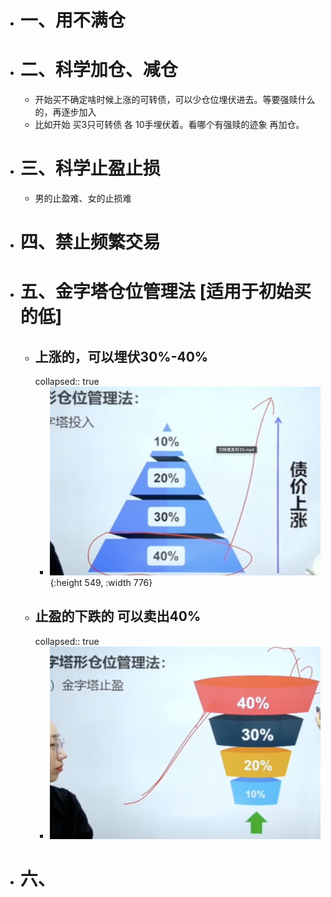 - # 一、用不满仓
- # 二、科学加仓、减仓
	- 开始买不确定啥时候上涨的可转债，可以少仓位埋伏进去。等要强赎什么的，再逐步加入
	- 比如开始 买3只可转债   各 10手埋伏着。看哪个有强赎的迹象 再加仓。
- # 三、科学止盈止损
	- 男的止盈难、女的止损难
- # 四、禁止频繁交易
- # 五、金字塔仓位管理法 [适用于初始买的低]
	- ## 上涨的，可以埋伏30%-40%
	  collapsed:: true
		- ![image.png](../assets/image_1668953384840_0.png){:height 549, :width 776}
	- ## 止盈的下跌的  可以卖出40%
	  collapsed:: true
		- ![image.png](../assets/image_1668953455923_0.png)
- # 六、